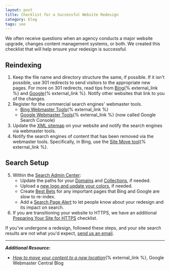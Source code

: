 ```yaml
---
layout: post
title: Checklist for a Successful Website Redesign
category: blog
tags: seo
---
```

We often receive questions when an agency conducts a major website upgrade, changes content management systems, or both. We created this checklist that will help ensure your redesign is successful. 

## Reindexing

1. Keep the file name and directory structure the same, if possible. If it isn't possible, use 301 redirects to send visitors to the appropriate new pages. For more on 301 redirects, read tips from [Bing](http://blogs.bing.com/webmaster/2011/10/06/managing-redirects-301s-302s-and-canonicals/){% external_link %} and [Google](https://support.google.com/webmasters/answer/93633){% external_link %}. Notify other websites that link to you of the changes.
2. Register for the commercial search engines' webmaster tools.
    * [Bing Webmaster Tools](http://www.bing.com/toolbox/webmaster){% external_link %}
    * [Google Webmaster Tools](https://www.google.com/webmasters/tools/home?hl=en){% external_link %} (now called Google Search Console)
3. Update the [XML sitemap](/blog/sitemaps.html) on your website and notify the search engines via webmaster tools.
4. Notify the search engines of content that has been removed via the webmaster tools. Specifically, in Bing, use the [Site Move tool](https://www.bing.com/webmaster/help/how-to-use-the-site-move-tool-bb8f5112){% external_link %}.

## Search Setup
5. Within the [Search Admin Center](https://search.usa.gov/sites/): 
   * Update the paths for your [Domains](/manual/domains.html) and [Collections](/manual/collections.html), if needed. 
   * Upload a [new logo and update your colors](/manual/brand.html), if needed.
   * Create [Best Bets](/manual/best-bets.html) for any important pages that Bing and Google are slow to re-index.
   * Add a [Search Page Alert](/manual/system-alert.html) to let people know about your redesign and its impact on search.
6. If you are transitioning your website to HTTPS, we have an additional [Preparing Your Site for HTTPS](/manual/https-transition.html) checklist.


If you've undergone a redesign, followed these steps, and your site search results are not what you'd expect, [send us an email](mailto:search@support.digitalgov.gov).

---
***Additional Resource:***

* *[How to move your content to a new location](http://googlewebmastercentral.blogspot.com/2012/04/how-to-move-your-content-to-new.html)*{% external_link %}, Google Webmaster Central Blog

